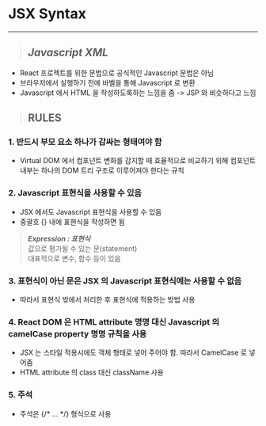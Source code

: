 # JSX Syntax

---

> ## ***Javascript XML***

* React 프로젝트를 위한 문법으로 공식적인 Javascript 문법은 아님
* 브라우저에서 실행하기 전에 바벨을 통해 Javascript 로 변환
* Javascript 에서 HTML 을 작성하도록하는 느낌을 줌 -> JSP 와 비슷하다고 느낌

> ## RULES

### 1. 반드시 부모 요소 하나가 감싸는 형태여야 함

* Virtual DOM 에서 컴포넌트 변화를 감지할 때 효율적으로 비교하기 위해 컴포넌트 내부는 하나의 DOM 트리 구조로 이루어져야 한다는 규칙

### 2. Javascript 표현식을 사용할 수 있음

* JSX 에서도 Javascript 표현식을 사용할 수 있음
* 중괄호 {} 내에 표현식을 작성하면 됨

> ***Expression : 표현식*** <br>
값으로 평가될 수 있는 문(statement) <br>
대표적으로 변수, 함수 등이 있음

### 3. 표현식이 아닌 문은 JSX 의 Javascript 표현식에는 사용할 수 없음

* 따라서 표현식 밖에서 처리한 후 표현식에 적용하는 방법 사용

### 4. React DOM 은 HTML attribute 명명 대신 Javascript 의 camelCase property 명명 규칙을 사용

* JSX 는 스타일 적용시에도 객체 형태로 넣어 주어야 함. 따라서 CamelCase 로 넣어줌
* HTML attribute 의 class 대신 className 사용

### 5. 주석

* 주석은 {/* ... */} 형식으로 사용

